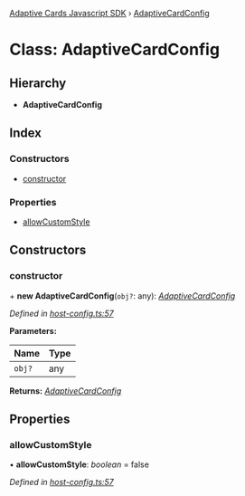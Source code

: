 [Adaptive Cards Javascript SDK](../README.md) › [AdaptiveCardConfig](adaptivecardconfig.md)

# Class: AdaptiveCardConfig

## Hierarchy

* **AdaptiveCardConfig**

## Index

### Constructors

* [constructor](adaptivecardconfig.md#constructor)

### Properties

* [allowCustomStyle](adaptivecardconfig.md#allowcustomstyle)

## Constructors

###  constructor

\+ **new AdaptiveCardConfig**(`obj?`: any): *[AdaptiveCardConfig](adaptivecardconfig.md)*

*Defined in [host-config.ts:57](https://github.com/microsoft/AdaptiveCards/blob/8588bd5ad/source/nodejs/adaptivecards/src/host-config.ts#L57)*

**Parameters:**

Name | Type |
------ | ------ |
`obj?` | any |

**Returns:** *[AdaptiveCardConfig](adaptivecardconfig.md)*

## Properties

###  allowCustomStyle

• **allowCustomStyle**: *boolean* = false

*Defined in [host-config.ts:57](https://github.com/microsoft/AdaptiveCards/blob/8588bd5ad/source/nodejs/adaptivecards/src/host-config.ts#L57)*
